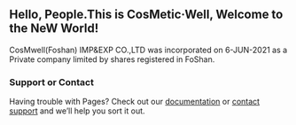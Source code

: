 ## Hello, People.This is CosMetic·Well, Welcome to the NeW World!

CosMwell(Foshan) IMP&EXP CO.,LTD was incorporated on 6-JUN-2021 as a Private company limited by shares registered in FoShan.


### Support or Contact

Having trouble with Pages? Check out our [documentation](http://cosmwell.com/) or [contact support](i@cosmwell.com) and we’ll help you sort it out.
